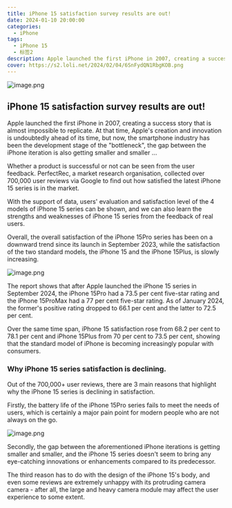 ```yaml
---
title: iPhone 15 satisfaction survey results are out!
date: 2024-01-10 20:00:00
categories:
  - iPhone
tags:
  - iPhone 15
  - 标签2
description: Apple launched the first iPhone in 2007, creating a success story that is almost impossible to replicate
cover: https://s2.loli.net/2024/02/04/6SnFydQN1RbgKOB.png
---
```

![image.png](https://s2.loli.net/2024/02/04/6SnFydQN1RbgKOB.png)

## iPhone 15 satisfaction survey results are out!

Apple launched the first iPhone in 2007, creating a success story that is almost impossible to replicate. At that time, Apple's creation and innovation is undoubtedly ahead of its time, but now, the smartphone industry has been the development stage of the "bottleneck", the gap between the iPhone iteration is also getting smaller and smaller ...

Whether a product is successful or not can be seen from the user feedback. PerfectRec, a market research organisation, collected over 700,000 user reviews via Google to find out how satisfied the latest iPhone 15 series is in the market.

With the support of data, users' evaluation and satisfaction level of the 4 models of iPhone 15 series can be shown, and we can also learn the strengths and weaknesses of iPhone 15 series from the feedback of real users.

Overall, the overall satisfaction of the iPhone 15Pro series has been on a downward trend since its launch in September 2023, while the satisfaction of the two standard models, the iPhone 15 and the iPhone 15Plus, is slowly increasing.

![image.png](https://s2.loli.net/2024/02/04/SOog91cCvU4uE8f.png)

The report shows that after Apple launched the iPhone 15 series in September 2024, the iPhone 15Pro had a 73.5 per cent five-star rating and the iPhone 15ProMax had a 77 per cent five-star rating. As of January 2024, the former's positive rating dropped to 66.1 per cent and the latter to 72.5 per cent.

Over the same time span, iPhone 15 satisfaction rose from 68.2 per cent to 78.1 per cent and iPhone 15Plus from 70 per cent to 73.5 per cent, showing that the standard model of iPhone is becoming increasingly popular with consumers.

### Why iPhone 15 series satisfaction is declining.

Out of the 700,000+ user reviews, there are 3 main reasons that highlight why the iPhone 15 series is declining in satisfaction.

Firstly, the battery life of the iPhone 15Pro series fails to meet the needs of users, which is certainly a major pain point for modern people who are not always on the go.

![image.png](https://s2.loli.net/2024/02/04/6zevRa1mLChJEbq.png)

Secondly, the gap between the aforementioned iPhone iterations is getting smaller and smaller, and the iPhone 15 series doesn't seem to bring any eye-catching innovations or enhancements compared to its predecessor.

The third reason has to do with the design of the iPhone 15's body, and even some reviews are extremely unhappy with its protruding camera camera - after all, the large and heavy camera module may affect the user experience to some extent.
